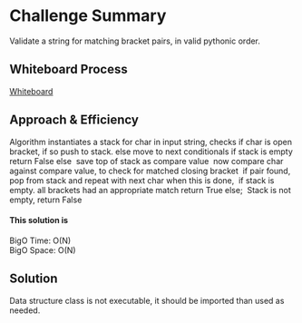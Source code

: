 # Challenge Summary
Validate a string for matching bracket pairs, in valid pythonic order.

## Whiteboard Process
[Whiteboard](docs/stack_queue_brackets/WhiteBoard.png)

## Approach & Efficiency
Algorithm
instantiates a stack for char in input string, checks if char is open bracket, if so push to stack. else move to next conditionals if stack is empty return False else     save top of stack as compare value     now compare char against compare value, to check for matched closing bracket     if pair found, pop from stack and repeat with next char when this is done,     if stack is empty. all brackets had an appropriate match return True else;     Stack is not empty, return False
#### This solution is
BigO Time: O(N) \
BigO Space: O(N)
## Solution
Data structure class is not executable, it should be imported than used as needed.
